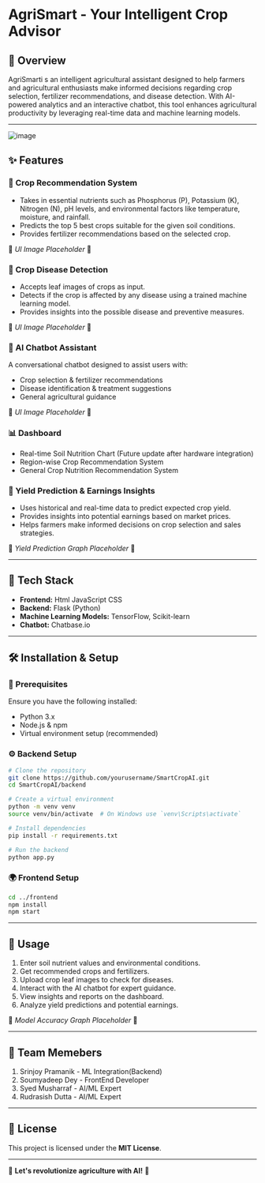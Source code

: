 # AgriSmart - Your Intelligent Crop Advisor

## 📌 Overview
AgriSmarti s an intelligent agricultural assistant designed to help farmers and agricultural enthusiasts make informed decisions regarding crop selection, fertilizer recommendations, and disease detection. With AI-powered analytics and an interactive chatbot, this tool enhances agricultural productivity by leveraging real-time data and machine learning models.

---


![image](https://github.com/user-attachments/assets/87bcfce8-82b5-4a4d-a0b6-89c852d402a1)  
 

## ✨ Features

### 🌱 Crop Recommendation System
- Takes in essential nutrients such as Phosphorus (P), Potassium (K), Nitrogen (N), pH levels, and environmental factors like temperature, moisture, and rainfall.
- Predicts the top 5 best crops suitable for the given soil conditions.
- Provides fertilizer recommendations based on the selected crop.

📌 *UI Image Placeholder* 📌

### 🍃 Crop Disease Detection
- Accepts leaf images of crops as input.
- Detects if the crop is affected by any disease using a trained machine learning model.
- Provides insights into the possible disease and preventive measures.

📌 *UI Image Placeholder* 📌

### 🤖 AI Chatbot Assistant
A conversational chatbot designed to assist users with:
- Crop selection & fertilizer recommendations
- Disease identification & treatment suggestions
- General agricultural guidance

📌 *UI Image Placeholder* 📌

### 📊 Dashboard
- Real-time Soil Nutrition Chart (Future update after hardware integration)
- Region-wise Crop Recommendation System
- General Crop Nutrition Recommendation System


### 🌾 Yield Prediction & Earnings Insights
- Uses historical and real-time data to predict expected crop yield.
- Provides insights into potential earnings based on market prices.
- Helps farmers make informed decisions on crop selection and sales strategies.

📌 *Yield Prediction Graph Placeholder* 📌

---

## 🚀 Tech Stack
- **Frontend:** Html JavaScript CSS
- **Backend:** Flask (Python)
- **Machine Learning Models:** TensorFlow, Scikit-learn
- **Chatbot:** Chatbase.io
---

## 🛠 Installation & Setup

### 🔧 Prerequisites
Ensure you have the following installed:
- Python 3.x
- Node.js & npm
- Virtual environment setup (recommended)

### ⚙️ Backend Setup
```bash
# Clone the repository
git clone https://github.com/yourusername/SmartCropAI.git
cd SmartCropAI/backend

# Create a virtual environment
python -m venv venv
source venv/bin/activate  # On Windows use `venv\Scripts\activate`

# Install dependencies
pip install -r requirements.txt

# Run the backend
python app.py
```

### 🌍 Frontend Setup
```bash
cd ../frontend
npm install
npm start
```

---

## 📸 Usage
1. Enter soil nutrient values and environmental conditions.
2. Get recommended crops and fertilizers.
3. Upload crop leaf images to check for diseases.
4. Interact with the AI chatbot for expert guidance.
5. View insights and reports on the dashboard.
6. Analyze yield predictions and potential earnings.

📌 *Model Accuracy Graph Placeholder* 📌

---

## 🤝 Team Memebers

1. Srinjoy Pramanik - ML Integration(Backend)
2. Soumyadeep Dey - FrontEnd Developer
3. Syed Musharraf - AI/ML Expert
4. Rudrasish Dutta - AI/ML Expert

---

## 📄 License
This project is licensed under the **MIT License**.

---

 

🚀 **Let's revolutionize agriculture with AI!** 🚀

